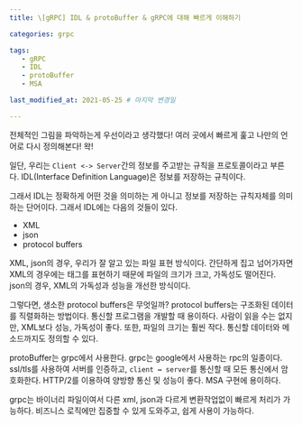 ```yaml
---
title: \[gRPC] IDL & protoBuffer & gRPC에 대해 빠르게 이해하기

categories: grpc

tags:
   - gRPC
   - IDL
   - protoBuffer
   - MSA

last_modified_at: 2021-05-25 # 마지막 변경일

---
```

전체적인 그림을 파악하는게 우선이라고 생각했다! 여러 곳에서 빠르게 훑고 나만의 언어로 다시 정의해본다! 왁!

일단, 우리는 `Client <-> Server`간의 정보를 주고받는 규칙을 프로토콜이라고 부른다. IDL(Interface Definition Language)은 정보를 저장하는 규칙이다.

그래서 IDL는 정확하게 어떤 것을 의미하는 게 아니고 정보를 저장하는 규칙자체를 의미하는 단어이다. 그래서 IDL에는 다음의 것들이 있다.

-   XML
-   json
-   protocol buffers

XML, json의 경우, 우리가 잘 알고 있는 파일 표현 방식이다. 간단하게 집고 넘어가자면 XML의 경우에는 태그를 표현하기 때문에 파일의 크기가 크고, 가독성도 떨어진다. json의 경우, XML의 가독성과 성능을 개선한 방식이다.

그렇다면, 생소한 protocol buffers은 무엇일까? protocol buffers는 구조화된 데이터를 직렬화하는 방법이다. 통신할 프로그램을 개발할 때 용이하다. 사람이 읽을 수는 없지만, XML보다 성능, 가독성이 좋다. 또한, 파일의 크기는 훨씬 작다. 통신할 데이터와 메소드까지도 정의할 수 있다.

protoBuffer는 grpc에서 사용한다. grpc는 google에서 사용하는 rpc의 일종이다. ssl/tls를 사용하여 서버를 인증하고, `client ↔ server`를 통신할 때 모든 통신에서 암호화한다. HTTP/2를 이용하여 양방향 통신 및 성능이 좋다. MSA 구현에 용이하다.

grpc는 바이너리 파일이여서 다른 xml, json과 다르게 변환작업없이 빠르게 처리가 가능하다. 비즈니스 로직에만 집중할 수 있게 도와주고, 쉽게 사용이 가능하다.
<!--stackedit_data:
eyJoaXN0b3J5IjpbLTE0NzAyMTgyNDNdfQ==
-->